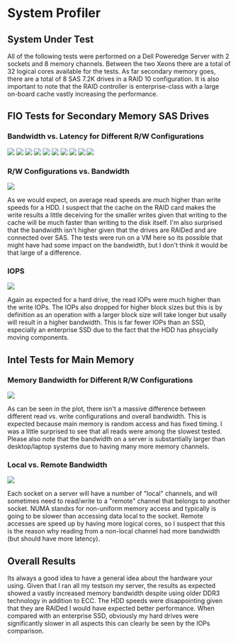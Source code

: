 # System Profiler

## System Under Test
All of the following tests were performed on a Dell Poweredge Server with 2 sockets and 8 memory channels.  Between the two Xeons there are a total of 32 logical cores available for the tests.  As far secondary memory goes, there are a total of 8 SAS 7.2K drives in a RAID 10 configuration.  It is also important to note that the RAID controller is  enterprise-class with a large on-board cache vastly increasing the performance.

## FIO Tests for Secondary Memory SAS Drives
### Bandwidth vs. Latency for Different R/W Configurations

![](lat_v_bw/r4k.png)
![](lat_v_bw/r32k.png)
![](lat_v_bw/r70_4k.png)
![](lat_v_bw/r70_32k.png)
![](lat_v_bw/r50_4k.png)
![](lat_v_bw/r50_32k.png)
![](lat_v_bw/r30_4k.png)
![](lat_v_bw/r30_32k.png)
![](lat_v_bw/w4k.png)
![](lat_v_bw/w32k.png)

### R/W Configurations vs. Bandwidth
![](etc/blocksize_v_bandwidth.png)

As we would expect, on average read speeds are much higher than write speeds for a HDD.  I suspect that the cache on the RAID card makes the write results a little deceiving for the smaller writes given that writing to the cache will be much faster than writing to the disk itself.  I'm also surprised that the bandwidth isn't higher given that the drives are RAIDed and are connected over SAS.  The tests were run on a VM here so its possible that might have had some impact on the bandwidth, but I don't think it would be that large of a difference.

### IOPS
![](etc/iops_hdd.png)

Again as expected for a hard drive, the read IOPs were much higher than the write IOPs.  The IOPs also dropped for higher block sizes but this is by definition as an operation with a larger block size will take longer but usally will result in a higher bandwidth.  This is far fewer IOPs than an SSD, especially an enterprise SSD due to the fact that the HDD has phsycially moving components.

## Intel Tests for Main Memory
### Memory Bandwidth for Different R/W Configurations
![](etc/intel_bandwidth_configs.png)

As can be seen in the plot, there isn't a massive difference between different read vs. write configurations and overall bandwidth.  This is expected because main memory is random access and has fixed timing.  I was a little surprised to see that all reads were among the slowest tested.  Please also note that the bandwidth on a server is substantially larger than desktop/laptop systems due to having many more memory channels.  

### Local vs. Remote Bandwidth
![](etc/intel_local_v_remote.png)

Each socket on a server will have a number of "local" channels, and will sometimes need to read/write to a "remote" channel that belongs to another socket.  NUMA standxs for non-uniform memory access and typically is going to be slower than accessing data local to the socket.  Remote accesses are speed up by having more logical cores, so I suspect that this is the reason why reading from a non-local channel had more bandwidth (but should have more latency).

## Overall Results
Its always a good idea to have a general idea about the hardware your using.  Given that I ran all my testson my server, the results as expected showed a vastly increased memory bandwidth despite using older DDR3 technology in addition to ECC.  The HDD speeds were disappointing given that they are RAIDed I would have expected better performance.  When compared with an enterprise SSD, obviously my hard drives were significantly slower in all aspects this can clearly be seen by the IOPs comparison.
